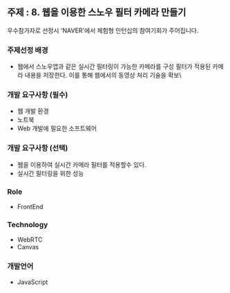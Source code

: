 ## 주제 : 8. 웹을 이용한 스노우 필터 카메라 만들기
우수참가자로 선정시 'NAVER'에서 체험형 인턴십의 참여기회가 주어집니다.

### 주제선정 배경
- 웹에서 스노우앱과 같은 실시간 필터링이 가능한 카메라를 구성 필터가 적용된 카메라 내용을 저장한다. 이를 통해 웹에서의 동영상 처리 기술을 확보\

### 개발 요구사항 (필수)
- 웹 개발 환경
- 노트북
- Web 개발에 필요한 소프트웨어

### 개발 요구사항 (선택)
- 웹을 이용하여 실시간 카메라 필터를 적용할수 있다.
- 실시간 필터링을 위한 성능

### Role
- FrontEnd

### Technology
- WebRTC
- Canvas

### 개발언어
- JavaScript
